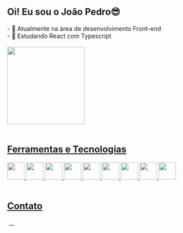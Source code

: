 ## Oi! Eu sou o João Pedro😎
<div>
  - 🔭 Atualmente na área de desenvolvimento Front-end
  <br>
  - 🌱 Estudando React com Typescript
</div>

<br>

<div>
<a href="https://github.com/joaoplgaspar">
<img loading="lazy" height="180em" src="https://github-readme-stats.vercel.app/api/top-langs/?username=joaoplgaspar&layout=compact&langs_count=7&theme=radical"/>
</div>

<br>

## Ferramentas e Tecnologias
<div>
  <img src="https://cdn.jsdelivr.net/gh/devicons/devicon/icons/react/react-original.svg" width="40px"/>
  <img src="https://cdn.jsdelivr.net/gh/devicons/devicon/icons/javascript/javascript-original.svg" width="40px"/>
  <img src="https://cdn.jsdelivr.net/gh/devicons/devicon/icons/typescript/typescript-original.svg" width="40px"/>
  <img src="https://cdn.jsdelivr.net/gh/devicons/devicon/icons/html5/html5-original.svg" width="40px"/>
  <img src="https://cdn.jsdelivr.net/gh/devicons/devicon/icons/css3/css3-original.svg" width="40px"/>
  <img src="https://cdn.jsdelivr.net/gh/devicons/devicon/icons/sass/sass-original.svg" width="40px"/>
  <img src="https://cdn.jsdelivr.net/gh/devicons/devicon/icons/git/git-original.svg" width="40px"/>
  <img src="https://cdn.jsdelivr.net/gh/devicons/devicon/icons/visualstudio/visualstudio-plain.svg" width="40px"/>
  <img src="https://cdn.jsdelivr.net/gh/devicons/devicon/icons/figma/figma-original.svg" width="40px"/>
</div>	

<br>

## Contato
<div>
    <a href="https://jpg-portfolio.vercel.app" target="_blank"><img
            src="https://img.shields.io/badge/Portfolio-7289DA?style=for-the-badge&logoColor=white"
            alt="" target="_blank"></a>
    </a>
    <a href="mailto:jpgasparsr7@gmail.com" target="_blank"> <img
            src="https://img.shields.io/badge/Gmail-D14836?style=for-the-badge&logo=gmail&logoColor=white" alt="" target="_blank">
    </a>
    <a href="https://www.linkedin.com/in/jpgasparsr7/" target="_blank"> <img
            src="https://img.shields.io/badge/LinkedIn-0077B5?style=for-the-badge&logo=linkedin&logoColor=white"
            alt="" target="_blank">
    <a href="https://www.instagram.com/jpgaspar_sz/" target="_blank"> <img
            src="https://img.shields.io/badge/Instagram-E4405F?style=for-the-badge&logo=instagram&logoColor=white"
            alt="" target="_blank"> </a>
    <a href="discordapp.com/users/220630024385069056" target="_blank"><img
            src="https://img.shields.io/badge/Discord-7289DA?style=for-the-badge&logo=discord&logoColor=white"
            alt="" target="_blank"></a>
    </a>
</div>          
